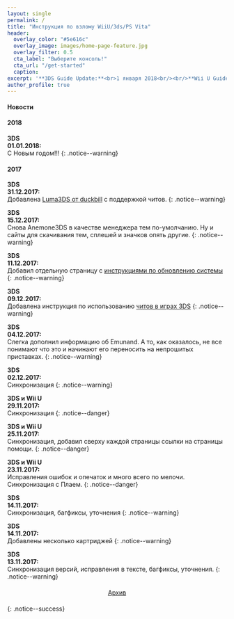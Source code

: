 ```yaml
---
layout: single
permalink: /
title: "Инструкция по взлому WiiU/3ds/PS Vita"
header:
  overlay_color: "#5e616c"
  overlay_image: images/home-page-feature.jpg
  overlay_filter: 0.5
  cta_label: "Выберите консоль!"
  cta_url: "/get-started"
  caption:
excerpt: '**3DS Guide Update:**<br>1 января 2018<br/><br/>**Wii U Guide Update:**<br>31 декабря 2017<br/>'
author_profile: true
---
```

#### Новости

#### 2018

**3DS**<br>**01.01.2018:**<br>С Новым годом!!!
{: .notice--warning}

#### 2017

**3DS**<br>**31.12.2017:**<br>Добавлена [Luma3DS от duckbill](https://3ds.customfw.xyz/cheats#Использование-luma3ds-и-читов-от-gateway) с поддержкой читов.
{: .notice--warning}

**3DS**<br>**15.12.2017:**<br>Снова Anemone3DS в качестве менеджера тем по-умолчанию. Ну и сайты для скачивания тем, сплешей и значков опять другие.
{: .notice--warning}

**3DS**<br>**11.12.2017:**<br>Добавил отдельную страницу с [инструкциями по обновлению системы](https://3ds.customfw.xyz/update-system)
{: .notice--warning}

**3DS**<br>**09.12.2017:**<br>Добавлена инструкция по использованию [читов в играх 3DS](https://3ds.customfw.xyz/cheats)
{: .notice--warning}

**3DS**<br>**04.12.2017:**<br>Слегка дополнил информацию об Emunand. А то, как оказалось, не все понимают что это и начинают его переносить на непрошитых приставках.
{: .notice--warning}

**3DS**<br>**02.12.2017:**<br>Синхронизация
{: .notice--warning}

**3DS и Wii U**<br>**29.11.2017:**<br>Синхронизация
{: .notice--danger}

**3DS и Wii U**<br>**25.11.2017:**<br>Синхронизация, добавил сверху каждой страницы ссылки на страницы помощи.
{: .notice--danger}

**3DS и Wii U**<br>**23.11.2017:**<br>Исправления ошибок и опечаток и много всего по мелочи. Синхронизация с Плаем.
{: .notice--danger}

**3DS**<br>**14.11.2017:**<br>Синхронизация, багфиксы, уточнения
{: .notice--warning}

**3DS**<br>**14.11.2017:**<br>Добавлены несколько картриджей
{: .notice--warning}

**3DS**<br>**13.11.2017:**<br>Синхронизация версий, исправления в тексте, багфиксы, уточнения.
{: .notice--warning}

<center><a href="archive" style="margin:20px auto; text-align:center; display:block; width:200px;" class="btn btn--short">Архив</a></center>
{: .notice--success}

